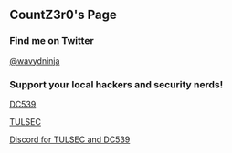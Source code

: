 ## CountZ3r0's Page

### Find me on Twitter
[@wavydninja](https://twitter.com/wavydninja)

### Support your local hackers and security nerds!
[DC539](https://dc539.github.io/)

[TULSEC](https://www.tulsec.com/)

[Discord for TULSEC and DC539](https://discord.gg/QpTv7PD)